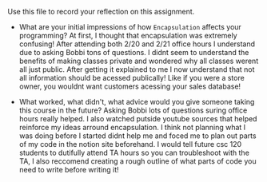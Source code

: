 Use this file to record your reflection on this assignment.

- What are your initial impressions of how `Encapsulation` affects your programming?
At first, I thought that encapsulation was extremely confusing! After attending both 2/20 and 2/21 office hours I understand due to asking Bobbi tons of questions. I didnt seem to understand the benefits of making classes private and wondered why all classes werent all just public. After getting it explained to me I now understand that not all information should be acessed publically! Like if you were a store owner, you wouldnt want customers acessing your sales database!

- What worked, what didn't, what advice would you give someone taking this course in the future?
Asking Bobbi lots of questions suring office hours really helped. I also watched putside youtube sources that helped reinforce my ideas arround encapsulation. I think not planning what I was doing before I started didnt help me and foced me to plan out parts of my code in the notion site beforehand. I would tell future csc 120 students to dutifully attend TA hours so you can troubleshoot with the TA, I also reccomend creating a rough outline of what parts of code you need to write before writing it!
